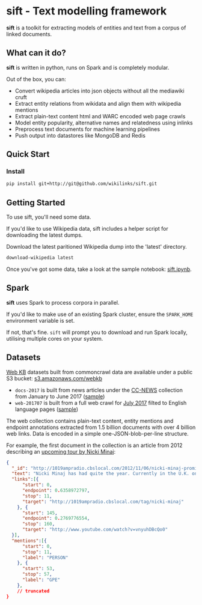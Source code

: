 sift - Text modelling framework
==================================

__sift__ is a toolkit for extracting models of entities and text from a corpus of linked documents.


## What can it do?

__sift__ is written in python, runs on Spark and is completely modular.

Out of the box, you can:

- Convert wikipedia articles into json objects without all the mediawiki cruft
- Extract entity relations from wikidata and align them with wikipedia mentions
- Extract plain-text content html and WARC encoded web page crawls
- Model entity popularity, alternative names and relatedness using inlinks
- Preprocess text documents for machine learning pipelines
- Push output into datastores like MongoDB and Redis

## Quick Start

### Install
```bash
pip install git+http://git@github.com/wikilinks/sift.git
```

## Getting Started

To use sift, you'll need some data.

If you'd like to use Wikipedia data, sift includes a helper script for downloading the latest dumps.

Download the latest paritioned Wikipedia dump into the 'latest' directory.
```bash
download-wikipedia latest
```

Once you've got some data, take a look at the sample notebook: [sift.ipynb](sift.ipynb).

## Spark

__sift__ uses Spark to process corpora in parallel.

If you'd like to make use of an existing Spark cluster, ensure the `SPARK_HOME` environment variable is set.

If not, that's fine. `sift` will prompt you to download and run Spark locally, utilising multiple cores on your system.

## Datasets

[Web KB](github.com/andychisholm/web-kb) datasets built from commoncrawl data are available under a public S3 bucket: [s3.amazonaws.com/webkb](https://s3.amazonaws.com/webkb/)

- `docs-2017` is built from news articles under the [CC-NEWS](http://commoncrawl.org/2016/10/news-dataset-available/) collection from January to June 2017 ([sample](https://s3.amazonaws.com/webkb/docs-2017/part-00000))
- `web-201707` is built from a full web crawl for [July 2017](http://commoncrawl.org/2017/07/july-2017-crawl-archive-now-available/) filted to English language pages ([sample](https://s3.amazonaws.com/webkb/web-201707/part-00000.gz))

The web collection contains plain-text content, entity mentions and endpoint annotations extracted from 1.5 billion documents with over 4 billion web links.
Data is encoded in a simple one-JSON-blob-per-line structure.

For example, the first document in the collection is an article from 2012 describing an [upcoming tour by Nicki Minaj](http://1019ampradio.cbslocal.com/2012/11/06/nicki-minaj-promises-man-bits-on-her-upcoming-tour/):

```json
{
  "_id": "http://1019ampradio.cbslocal.com/2012/11/06/nicki-minaj-promises-man-bits-on-her-upcoming-tour/",
  "text": "Nicki Minaj has had quite the year. Currently in the U.K. on her Reloaded Tour she sat down with London DJ Tim Westwood and her U.K. Barbz for a Q & A session. While Nicki took questions from both Westwood and her fans one answer in particular caused the room to pay attention...",
  "links":[{
      "start": 0,
      "endpoint": 0.6358972797,
      "stop": 11,
      "target": "http://1019ampradio.cbslocal.com/tag/nicki-minaj"
    }, {
      "start": 145,
      "endpoint": 0.2769776554,
      "stop": 160,
      "target": "http://www.youtube.com/watch?v=vnyuhDBcQo0"
  }],
  "mentions":[{
      "start": 0,
      "stop": 11,
      "label": "PERSON"
    }, {
      "start": 53,
      "stop": 57,
      "label": "GPE"
    },
    // truncated
}
```
